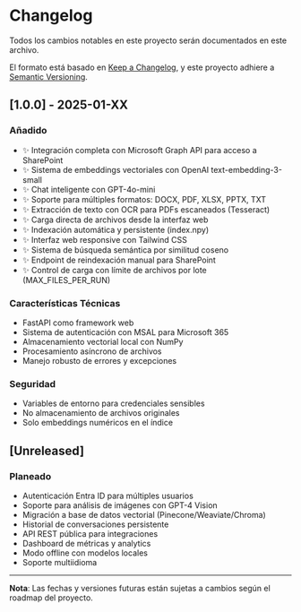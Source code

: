 # Changelog

Todos los cambios notables en este proyecto serán documentados en este archivo.

El formato está basado en [Keep a Changelog](https://keepachangelog.com/es-ES/1.0.0/),
y este proyecto adhiere a [Semantic Versioning](https://semver.org/lang/es/).

## [1.0.0] - 2025-01-XX

### Añadido
- ✨ Integración completa con Microsoft Graph API para acceso a SharePoint
- ✨ Sistema de embeddings vectoriales con OpenAI text-embedding-3-small
- ✨ Chat inteligente con GPT-4o-mini
- ✨ Soporte para múltiples formatos: DOCX, PDF, XLSX, PPTX, TXT
- ✨ Extracción de texto con OCR para PDFs escaneados (Tesseract)
- ✨ Carga directa de archivos desde la interfaz web
- ✨ Indexación automática y persistente (index.npy)
- ✨ Interfaz web responsive con Tailwind CSS
- ✨ Sistema de búsqueda semántica por similitud coseno
- ✨ Endpoint de reindexación manual para SharePoint
- ✨ Control de carga con límite de archivos por lote (MAX_FILES_PER_RUN)

### Características Técnicas
- FastAPI como framework web
- Sistema de autenticación con MSAL para Microsoft 365
- Almacenamiento vectorial local con NumPy
- Procesamiento asíncrono de archivos
- Manejo robusto de errores y excepciones

### Seguridad
- Variables de entorno para credenciales sensibles
- No almacenamiento de archivos originales
- Solo embeddings numéricos en el índice

## [Unreleased]

### Planeado
- Autenticación Entra ID para múltiples usuarios
- Soporte para análisis de imágenes con GPT-4 Vision
- Migración a base de datos vectorial (Pinecone/Weaviate/Chroma)
- Historial de conversaciones persistente
- API REST pública para integraciones
- Dashboard de métricas y analytics
- Modo offline con modelos locales
- Soporte multiidioma

---

**Nota**: Las fechas y versiones futuras están sujetas a cambios según el roadmap del proyecto.
